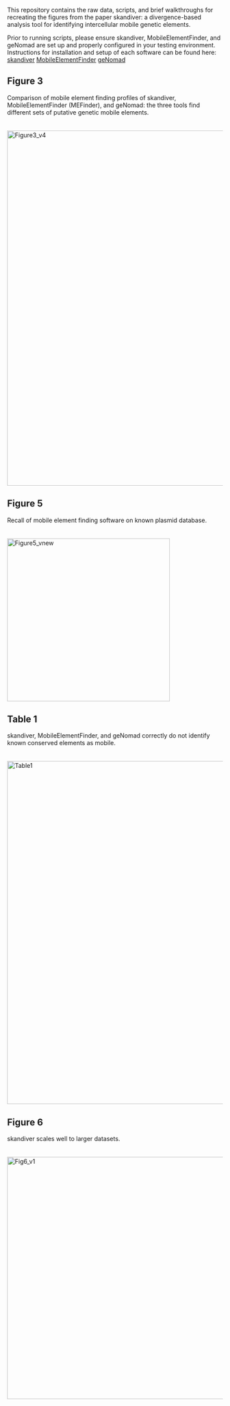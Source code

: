 This repository contains the raw data, scripts, and brief walkthroughs for recreating the figures from the paper skandiver: a divergence-based analysis tool for identifying intercellular mobile genetic elements. 

Prior to running scripts, please ensure skandiver, MobileElementFinder, and geNomad are set up and properly configured in your testing environment. Instructions for installation and setup of each software can be found here: 
[skandiver](https://github.com/YoukaiFromAccounting/skandiver/tree/main)
[MobileElementFinder](https://pypi.org/project/MobileElementFinder/)
[geNomad](https://portal.nersc.gov/genomad/quickstart.html)

## Figure 3
Comparison of mobile element finding profiles of skandiver, MobileElementFinder (MEFinder), and geNomad: the three tools find different sets of putative genetic mobile elements. 
<br />
<br />
<br />
<img width="828" alt="Figure3_v4" src="https://github.com/YoukaiFromAccounting/skandiver-paper-figures/assets/14861442/0de8c897-413a-4371-b869-9486e2b292ae">

## Figure 5
Recall of mobile element finding software on known plasmid database.
<br />
<br />
<br />
<img width="380" alt="Figure5_vnew" src="https://github.com/YoukaiFromAccounting/skandiver-paper-figures/assets/14861442/9791bdfd-8533-4316-aaaa-da99d3016545">

## Table 1
skandiver, MobileElementFinder, and geNomad correctly do not identify known conserved elements as mobile.
<br />
<br />
<br />
<img width="800" alt="Table1" src="https://github.com/YoukaiFromAccounting/skandiver-paper-figures/assets/14861442/b46d762b-4e25-4261-8e53-7ee001fd600e">


## Figure 6
skandiver scales well to larger datasets.
<br />
<br />
<br />
<img width="565" alt="Fig6_v1" src="https://github.com/YoukaiFromAccounting/skandiver-paper-figures/assets/14861442/4ef40dce-38cb-4046-bee9-570b263aa6af">

